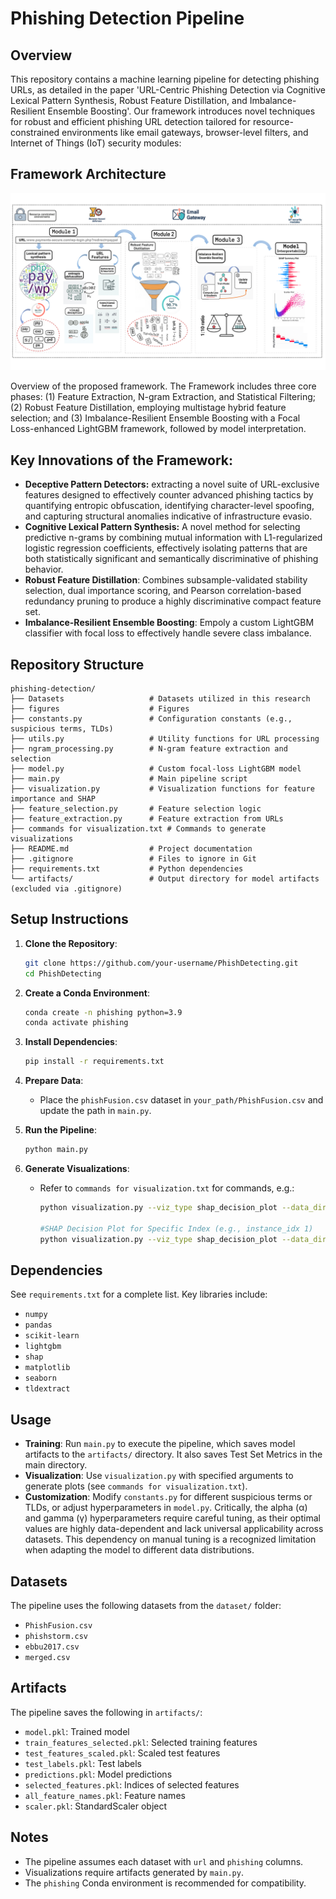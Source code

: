 # Phishing Detection Pipeline

## Overview
This repository contains a machine learning pipeline for detecting phishing URLs, as detailed in the paper 'URL-Centric Phishing Detection via Cognitive Lexical Pattern Synthesis, Robust Feature Distillation, and Imbalance-Resilient Ensemble Boosting'. Our framework introduces novel techniques for robust and efficient phishing URL detection tailored for resource-constrained environments like email gateways, browser-level filters, and Internet of Things (IoT) security modules:

## Framework Architecture


![Model Architecture](figures/FL_LGBM.png)

Overview of the proposed framework. The Framework includes  three core phases: (1) Feature Extraction, N-gram Extraction, and Statistical Filtering; (2) Robust Feature Distillation, employing multistage hybrid feature selection; and (3) Imbalance-Resilient Ensemble Boosting with a Focal Loss-enhanced LightGBM framework, followed by model interpretation.

## Key Innovations of the Framework:
- **Deceptive Pattern Detectors:** extracting a novel suite of URL-exclusive features designed to effectively counter advanced phishing tactics by quantifying entropic obfuscation, identifying character-level spoofing, and capturing structural anomalies indicative of infrastructure evasio.
- **Cognitive Lexical Pattern Synthesis:** A novel method for selecting predictive n-grams by combining mutual information with L1-regularized logistic regression coefficients, effectively isolating patterns that are both statistically significant and semantically discriminative of phishing behavior.
- **Robust Feature Distillation**: Combines subsample-validated stability selection, dual importance scoring, and Pearson correlation-based redundancy pruning to produce a highly discriminative compact feature set.
- **Imbalance-Resilient Ensemble Boosting**: Empoly a custom LightGBM classifier with focal loss to effectively handle severe class imbalance.
## Repository Structure
```
phishing-detection/
├── Datasets                   # Datasets utilized in this research
├── figures                    # Figures
├── constants.py               # Configuration constants (e.g., suspicious terms, TLDs)
├── utils.py                   # Utility functions for URL processing
├── ngram_processing.py        # N-gram feature extraction and selection
├── model.py                   # Custom focal-loss LightGBM model
├── main.py                    # Main pipeline script
├── visualization.py           # Visualization functions for feature importance and SHAP
├── feature_selection.py       # Feature selection logic
├── feature_extraction.py      # Feature extraction from URLs
├── commands for visualization.txt # Commands to generate visualizations
├── README.md                  # Project documentation
├── .gitignore                 # Files to ignore in Git
├── requirements.txt           # Python dependencies
└── artifacts/                 # Output directory for model artifacts (excluded via .gitignore)
```

## Setup Instructions
1. **Clone the Repository**:
   ```bash
   git clone https://github.com/your-username/PhishDetecting.git
   cd PhishDetecting
   ```

2. **Create a Conda Environment**:
   ```bash
   conda create -n phishing python=3.9
   conda activate phishing
   ```

3. **Install Dependencies**:
   ```bash
   pip install -r requirements.txt
   ```

4. **Prepare Data**:
   - Place the `phishFusion.csv` dataset in `your_path/PhishFusion.csv` and update the path in `main.py`.

5. **Run the Pipeline**:
   ```bash
   python main.py
   ```

6. **Generate Visualizations**:
   - Refer to `commands for visualization.txt` for commands, e.g.:
     ```bash
     python visualization.py --viz_type shap_decision_plot --data_dir "artifacts"

     #SHAP Decision Plot for Specific Index (e.g., instance_idx 1)
     python visualization.py --viz_type shap_decision_plot --data_dir "artifacts" --instance_idx 1
     ```

## Dependencies
See `requirements.txt` for a complete list. Key libraries include:
- `numpy`
- `pandas`
- `scikit-learn`
- `lightgbm`
- `shap`
- `matplotlib`
- `seaborn`
- `tldextract`

## Usage
- **Training**: Run `main.py` to execute the pipeline, which saves model artifacts to the `artifacts/` directory. It also saves Test Set Metrics in the main directory.
- **Visualization**: Use `visualization.py` with specified arguments to generate plots (see `commands for visualization.txt`).
- **Customization**: Modify `constants.py` for different suspicious terms or TLDs, or adjust hyperparameters in `model.py`. Critically, the alpha (α) and gamma (γ) hyperparameters require careful tuning, as their optimal values are highly data-dependent and lack universal applicability across datasets. This dependency on manual tuning is a recognized limitation when adapting the model to different data distributions.

## Datasets
The pipeline uses the following datasets from the `dataset/` folder:
- `PhishFusion.csv`
- `phishstorm.csv`
- `ebbu2017.csv`
- `merged.csv`
## Artifacts
The pipeline saves the following in `artifacts/`:
- `model.pkl`: Trained model
- `train_features_selected.pkl`: Selected training features
- `test_features_scaled.pkl`: Scaled test features
- `test_labels.pkl`: Test labels
- `predictions.pkl`: Model predictions
- `selected_features.pkl`: Indices of selected features
- `all_feature_names.pkl`: Feature names
- `scaler.pkl`: StandardScaler object

## Notes
- The pipeline assumes each dataset with `url` and `phishing` columns.
- Visualizations require artifacts generated by `main.py`.
- The `phishing` Conda environment is recommended for compatibility.

